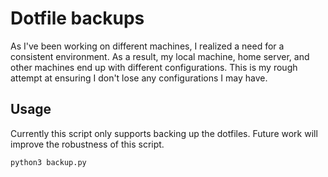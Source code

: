 # Dotfile backups
As I've been working on different machines, I realized a need for a consistent environment.
As a result, my local machine, home server, and other machines end up with different configurations.
This is my rough attempt at ensuring I don't lose any configurations I may have.

## Usage
Currently this script only supports backing up the dotfiles. Future work will improve the robustness
of this script.

`python3 backup.py`



